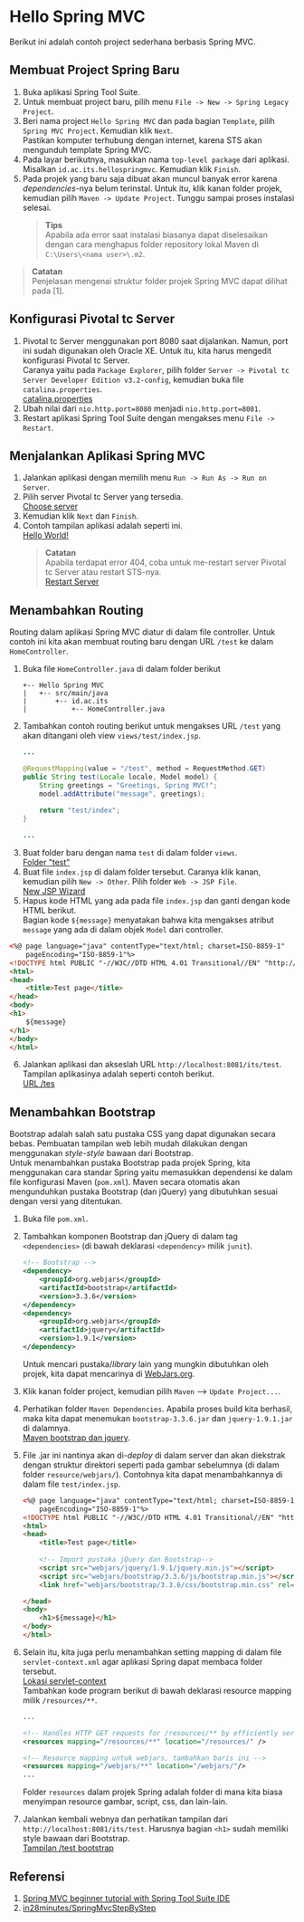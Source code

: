 # Hello Spring MVC
Berikut ini adalah contoh project sederhana berbasis Spring MVC.

## Membuat Project Spring Baru
1. Buka aplikasi Spring Tool Suite.
2. Untuk membuat project baru, pilih menu `File -> New -> Spring Legacy Project`.
3. Beri nama project `Hello Spring MVC` dan pada bagian `Template`, pilih `Spring MVC Project`. Kemudian klik `Next`.  
Pastikan komputer terhubung dengan internet, karena STS akan mengunduh template Spring MVC.
4. Pada layar berikutnya, masukkan nama `top-level package` dari aplikasi. Misalkan `id.ac.its.hellospringmvc`. Kemudian klik `Finish`.
5. Pada projek yang baru saja dibuat akan muncul banyak error karena *dependencies*-nya belum terinstal. Untuk itu, klik kanan folder projek, kemudian pilih `Maven -> Update Project`. Tunggu sampai proses instalasi selesai.
    > **Tips**  
    Apabila ada error saat instalasi biasanya dapat diselesaikan dengan cara menghapus folder repository lokal Maven di `C:\Users\<nama user>\.m2`.
> **Catatan**  
Penjelasan mengenai struktur folder projek Spring MVC dapat dilihat pada [1].


## Konfigurasi Pivotal tc Server
1. Pivotal tc Server menggunakan port 8080 saat dijalankan. Namun, port ini sudah digunakan oleh Oracle XE. Untuk itu, kita harus mengedit konfigurasi Pivotal tc Server.  
Caranya yaitu pada `Package Explorer`, pilih folder `Server -> Pivotal tc Server Developer Edition v3.2-config`, kemudian buka file `catalina.properties`.  
[catalina.properties](img/catalina.properties.png)
2. Ubah nilai dari `nio.http.port=8080` menjadi `nio.http.port=8081`.
3. Restart aplikasi Spring Tool Suite dengan mengakses menu `File -> Restart`.

## Menjalankan Aplikasi Spring MVC
1. Jalankan aplikasi dengan memilih menu `Run -> Run As -> Run on Server`.
2. Pilih server Pivotal tc Server yang tersedia.  
[Choose server](img/choose-server.png)
3. Kemudian klik `Next` dan `Finish`.
4. Contoh tampilan aplikasi adalah seperti ini.  
[Hello World!](img/hello-world.png)
    > **Catatan**  
    Apabila terdapat error 404, coba untuk me-restart server Pivotal tc Server atau restart STS-nya.  
    [Restart Server](img/restart-server.png)

## Menambahkan Routing
Routing dalam aplikasi Spring MVC diatur di dalam file controller. Untuk contoh ini kita akan membuat routing baru dengan URL `/test` ke dalam `HomeController`.
1. Buka file `HomeController.java` di dalam folder berikut
    ```
    +-- Hello Spring MVC
    |   +-- src/main/java
    |       +-- id.ac.its
    |           +-- HomeController.java
    ```
2. Tambahkan contoh routing berikut untuk mengakses URL `/test` yang akan ditangani oleh view `views/test/index.jsp`.
    ```java
    ...

    @RequestMapping(value = "/test", method = RequestMethod.GET)
    public String test(Locale locale, Model model) {
        String greetings = "Greetings, Spring MVC!";
        model.addAttribute("message", greetings);
        
        return "test/index";
    }

    ...
    ```
3. Buat folder baru dengan nama `test` di dalam folder `views`.  
[Folder "test"](img/new-folder-test.png)
4. Buat file `index.jsp` di dalam folder tersebut. Caranya klik kanan, kemudian pilih `New -> Other`. Pilih folder `Web -> JSP File`.  
[New JSP Wizard](img/new-jsp-wizard.png)
5. Hapus kode HTML yang ada pada file `index.jsp` dan ganti dengan kode HTML berikut.  
Bagian kode `${message}` menyatakan bahwa kita mengakses atribut `message` yang ada di dalam objek `Model` dari controller.  


```html
<%@ page language="java" contentType="text/html; charset=ISO-8859-1"
    pageEncoding="ISO-8859-1"%>
<!DOCTYPE html PUBLIC "-//W3C//DTD HTML 4.01 Transitional//EN" "http://www.w3.org/TR/html4/loose.dtd">
<html>
<head>
    <title>Test page</title>
</head>
<body>
<h1>
    ${message} 
</h1>
</body>
</html>
```
6. Jalankan aplikasi dan akseslah URL `http://localhost:8081/its/test`. Tampilan aplikasinya adalah seperti contoh berikut.  
[URL /tes](img/url-test.png)

## Menambahkan Bootstrap
Bootstrap adalah salah satu pustaka CSS yang dapat digunakan secara bebas. Pembuatan tampilan web lebih mudah dilakukan dengan menggunakan *style-style* bawaan dari Bootstrap.  
Untuk menambahkan pustaka Bootstrap pada projek Spring, kita menggunakan cara standar Spring yaitu memasukkan dependensi ke dalam file konfigurasi Maven (`pom.xml`). Maven secara otomatis akan mengunduhkan pustaka Bootstrap (dan jQuery) yang dibutuhkan sesuai dengan versi yang ditentukan.

1. Buka file `pom.xml`.
2. Tambahkan komponen Bootstrap dan jQuery di dalam tag `<dependencies>` (di bawah deklarasi `<dependency>` milik `junit`).
    ```xml
    <!-- Bootstrap -->
    <dependency>
        <groupId>org.webjars</groupId>
        <artifactId>bootstrap</artifactId>
        <version>3.3.6</version>
    </dependency>
    <dependency>
        <groupId>org.webjars</groupId>
        <artifactId>jquery</artifactId>
        <version>1.9.1</version>
    </dependency>
    ```
    Untuk mencari pustaka/*library* lain yang mungkin dibutuhkan oleh projek, kita dapat mencarinya di [WebJars.org](http://www.webjars.org/).  

3. Klik kanan folder project, kemudian pilih `Maven` --> `Update Project...`.
4. Perhatikan folder `Maven Dependencies`. Apabila proses build kita berhasil, maka kita dapat menemukan `bootstrap-3.3.6.jar` dan `jquery-1.9.1.jar` di dalamnya.  
[Maven bootstrap dan jquery](img/maven-bootstrap-jquery.png).
5. File .jar ini nantinya akan di-*deploy* di dalam server dan akan diekstrak dengan struktur direktori seperti pada gambar sebelumnya (di dalam folder `resource/webjars/`). Contohnya kita dapat menambahkannya di dalam file `test/index.jsp`.
    ```html
    <%@ page language="java" contentType="text/html; charset=ISO-8859-1"
        pageEncoding="ISO-8859-1"%>
    <!DOCTYPE html PUBLIC "-//W3C//DTD HTML 4.01 Transitional//EN" "http://www.w3.org/TR/html4/loose.dtd">
    <html>
    <head>
        <title>Test page</title>
        
        <!-- Import pustaka jQuery dan Bootstrap-->
        <script src="webjars/jquery/1.9.1/jquery.min.js"></script>
        <script src="webjars/bootstrap/3.3.6/js/bootstrap.min.js"></script>
        <link href="webjars/bootstrap/3.3.6/css/bootstrap.min.css" rel="stylesheet">

    </head>
    <body>
        <h1>${message}</h1>
    </body>
    </html>

    ```

6. Selain itu, kita juga perlu menambahkan setting mapping di dalam file `servlet-context.xml` agar aplikasi Spring dapat membaca folder tersebut.  
[Lokasi servlet-context](img/servlet-context.png)  
Tambahkan kode program berikut di bawah deklarasi resource mapping milik `/resources/**`.
    ```xml
    ...

    <!-- Handles HTTP GET requests for /resources/** by efficiently serving up static resources in the ${webappRoot}/resources directory -->
	<resources mapping="/resources/**" location="/resources/" />
	
	<!-- Resource mapping untuk webjars, tambahkan baris ini -->
	<resources mapping="/webjars/**" location="/webjars/"/>
    ...
    ```
    Folder `resources` dalam projek Spring adalah folder di mana kita biasa menyimpan resource gambar, script, css, dan lain-lain.
7. Jalankan kembali webnya dan perhatikan tampilan dari `http://localhost:8081/its/test`. Harusnya bagian `<h1>` sudah memiliki style bawaan dari Bootstrap.  
[Tampilan /test bootstrap](img/test-bootstrap.png)


## Referensi
1. [Spring MVC beginner tutorial with Spring Tool Suite IDE](http://www.codejava.net/frameworks/spring/spring-mvc-beginner-tutorial-with-spring-tool-suite-ide)
2. [in28minutes/SpringMvcStepByStep](https://github.com/in28minutes/SpringMvcStepByStep)
